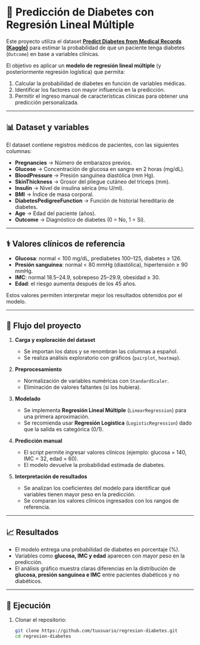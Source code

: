 # 🧪 Predicción de Diabetes con Regresión Lineal Múltiple

Este proyecto utiliza el dataset **[Predict Diabetes from Medical Records (Kaggle)](https://www.kaggle.com/datasets/uciml/pima-indians-diabetes-database)** para estimar la probabilidad de que un paciente tenga diabetes (`Outcome`) en base a variables clínicas.  

El objetivo es aplicar un **modelo de regresión lineal múltiple** (y posteriormente regresión logística) que permita:  
1. Calcular la probabilidad de diabetes en función de variables médicas.  
2. Identificar los factores con mayor influencia en la predicción.  
3. Permitir el ingreso manual de características clínicas para obtener una predicción personalizada.  

---

## 📊 Dataset y variables

El dataset contiene registros médicos de pacientes, con las siguientes columnas:  

- **Pregnancies** → Número de embarazos previos.  
- **Glucose** → Concentración de glucosa en sangre en 2 horas (mg/dL).  
- **BloodPressure** → Presión sanguínea diastólica (mm Hg).  
- **SkinThickness** → Grosor del pliegue cutáneo del tríceps (mm).  
- **Insulin** → Nivel de insulina sérica (mu U/ml).  
- **BMI** → Índice de masa corporal.  
- **DiabetesPedigreeFunction** → Función de historial hereditario de diabetes.  
- **Age** → Edad del paciente (años).  
- **Outcome** → Diagnóstico de diabetes (0 = No, 1 = Sí).  

---

## ⚕️ Valores clínicos de referencia

- **Glucosa**: normal < 100 mg/dL, prediabetes 100–125, diabetes ≥ 126.  
- **Presión sanguínea**: normal < 80 mmHg (diastólica), hipertensión ≥ 90 mmHg.  
- **IMC**: normal 18.5–24.9, sobrepeso 25–29.9, obesidad ≥ 30.  
- **Edad**: el riesgo aumenta después de los 45 años.  

Estos valores permiten interpretar mejor los resultados obtenidos por el modelo.  

---

## 🔎 Flujo del proyecto

1. **Carga y exploración del dataset**  
   - Se importan los datos y se renombran las columnas a español.  
   - Se realiza análisis exploratorio con gráficos (`pairplot`, `heatmap`).  

2. **Preprocesamiento**  
   - Normalización de variables numéricas con `StandardScaler`.  
   - Eliminación de valores faltantes (si los hubiera).  

3. **Modelado**  
   - Se implementa **Regresión Lineal Múltiple** (`LinearRegression`) para una primera aproximación.  
   - Se recomienda usar **Regresión Logística** (`LogisticRegression`) dado que la salida es categórica (0/1).  

4. **Predicción manual**  
   - El script permite ingresar valores clínicos (ejemplo: glucosa = 140, IMC = 32, edad = 60).  
   - El modelo devuelve la probabilidad estimada de diabetes.  

5. **Interpretación de resultados**  
   - Se analizan los coeficientes del modelo para identificar qué variables tienen mayor peso en la predicción.  
   - Se comparan los valores clínicos ingresados con los rangos de referencia.  

---

## 📈 Resultados

- El modelo entrega una probabilidad de diabetes en porcentaje (%).  
- Variables como **glucosa, IMC y edad** aparecen con mayor peso en la predicción.  
- El análisis gráfico muestra claras diferencias en la distribución de **glucosa, presión sanguínea e IMC** entre pacientes diabéticos y no diabéticos.  

---

## 🚀 Ejecución

1. Clonar el repositorio:  
   ```bash
   git clone https://github.com/tuusuario/regresion-diabetes.git
   cd regresion-diabetes
